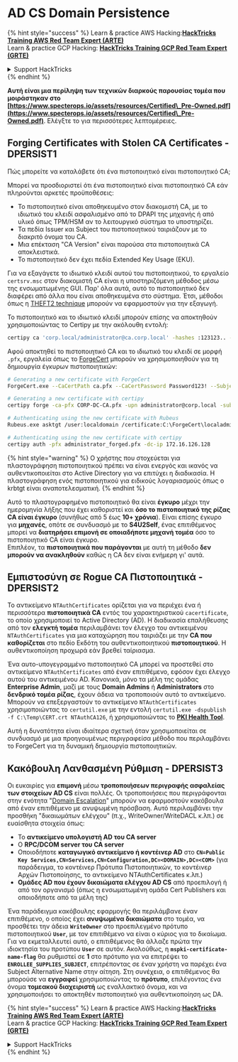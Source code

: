 # AD CS Domain Persistence

{% hint style="success" %}
Learn & practice AWS Hacking:<img src="/.gitbook/assets/arte.png" alt="" data-size="line">[**HackTricks Training AWS Red Team Expert (ARTE)**](https://training.hacktricks.xyz/courses/arte)<img src="/.gitbook/assets/arte.png" alt="" data-size="line">\
Learn & practice GCP Hacking: <img src="/.gitbook/assets/grte.png" alt="" data-size="line">[**HackTricks Training GCP Red Team Expert (GRTE)**<img src="/.gitbook/assets/grte.png" alt="" data-size="line">](https://training.hacktricks.xyz/courses/grte)

<details>

<summary>Support HackTricks</summary>

* Check the [**subscription plans**](https://github.com/sponsors/carlospolop)!
* **Join the** 💬 [**Discord group**](https://discord.gg/hRep4RUj7f) or the [**telegram group**](https://t.me/peass) or **follow** us on **Twitter** 🐦 [**@hacktricks\_live**](https://twitter.com/hacktricks\_live)**.**
* **Share hacking tricks by submitting PRs to the** [**HackTricks**](https://github.com/carlospolop/hacktricks) and [**HackTricks Cloud**](https://github.com/carlospolop/hacktricks-cloud) github repos.

</details>
{% endhint %}

**Αυτή είναι μια περίληψη των τεχνικών διαρκούς παρουσίας τομέα που μοιράστηκαν στο [https://www.specterops.io/assets/resources/Certified\_Pre-Owned.pdf](https://www.specterops.io/assets/resources/Certified\_Pre-Owned.pdf)**. Ελέγξτε το για περισσότερες λεπτομέρειες.

## Forging Certificates with Stolen CA Certificates - DPERSIST1

Πώς μπορείτε να καταλάβετε ότι ένα πιστοποιητικό είναι πιστοποιητικό CA;

Μπορεί να προσδιοριστεί ότι ένα πιστοποιητικό είναι πιστοποιητικό CA εάν πληρούνται αρκετές προϋποθέσεις:

- Το πιστοποιητικό είναι αποθηκευμένο στον διακομιστή CA, με το ιδιωτικό του κλειδί ασφαλισμένο από το DPAPI της μηχανής ή από υλικό όπως TPM/HSM αν το λειτουργικό σύστημα το υποστηρίζει.
- Τα πεδία Issuer και Subject του πιστοποιητικού ταιριάζουν με το διακριτό όνομα του CA.
- Μια επέκταση "CA Version" είναι παρούσα στα πιστοποιητικά CA αποκλειστικά.
- Το πιστοποιητικό δεν έχει πεδία Extended Key Usage (EKU).

Για να εξαγάγετε το ιδιωτικό κλειδί αυτού του πιστοποιητικού, το εργαλείο `certsrv.msc` στον διακομιστή CA είναι η υποστηριζόμενη μέθοδος μέσω της ενσωματωμένης GUI. Παρ' όλα αυτά, αυτό το πιστοποιητικό δεν διαφέρει από άλλα που είναι αποθηκευμένα στο σύστημα. Έτσι, μέθοδοι όπως η [THEFT2 technique](certificate-theft.md#user-certificate-theft-via-dpapi-theft2) μπορούν να εφαρμοστούν για την εξαγωγή.

Το πιστοποιητικό και το ιδιωτικό κλειδί μπορούν επίσης να αποκτηθούν χρησιμοποιώντας το Certipy με την ακόλουθη εντολή:
```bash
certipy ca 'corp.local/administrator@ca.corp.local' -hashes :123123.. -backup
```
Αφού αποκτηθεί το πιστοποιητικό CA και το ιδιωτικό του κλειδί σε μορφή `.pfx`, εργαλεία όπως το [ForgeCert](https://github.com/GhostPack/ForgeCert) μπορούν να χρησιμοποιηθούν για τη δημιουργία έγκυρων πιστοποιητικών:
```bash
# Generating a new certificate with ForgeCert
ForgeCert.exe --CaCertPath ca.pfx --CaCertPassword Password123! --Subject "CN=User" --SubjectAltName localadmin@theshire.local --NewCertPath localadmin.pfx --NewCertPassword Password123!

# Generating a new certificate with certipy
certipy forge -ca-pfx CORP-DC-CA.pfx -upn administrator@corp.local -subject 'CN=Administrator,CN=Users,DC=CORP,DC=LOCAL'

# Authenticating using the new certificate with Rubeus
Rubeus.exe asktgt /user:localdomain /certificate:C:\ForgeCert\localadmin.pfx /password:Password123!

# Authenticating using the new certificate with certipy
certipy auth -pfx administrator_forged.pfx -dc-ip 172.16.126.128
```
{% hint style="warning" %}
Ο χρήστης που στοχεύεται για πλαστογράφηση πιστοποιητικού πρέπει να είναι ενεργός και ικανός να αυθεντικοποιείται στο Active Directory για να επιτύχει η διαδικασία. Η πλαστογράφηση ενός πιστοποιητικού για ειδικούς λογαριασμούς όπως ο krbtgt είναι αναποτελεσματική.
{% endhint %}

Αυτό το πλαστογραφημένο πιστοποιητικό θα είναι **έγκυρο** μέχρι την ημερομηνία λήξης που έχει καθοριστεί και **όσο το πιστοποιητικό της ρίζας CA είναι έγκυρο** (συνήθως από 5 έως **10+ χρόνια**). Είναι επίσης έγκυρο για **μηχανές**, οπότε σε συνδυασμό με το **S4U2Self**, ένας επιτιθέμενος μπορεί να **διατηρήσει επιμονή σε οποιαδήποτε μηχανή τομέα** όσο το πιστοποιητικό CA είναι έγκυρο.\
Επιπλέον, τα **πιστοποιητικά που παράγονται** με αυτή τη μέθοδο **δεν μπορούν να ανακληθούν** καθώς η CA δεν είναι ενήμερη γι' αυτά.

## Εμπιστοσύνη σε Rogue CA Πιστοποιητικά - DPERSIST2

Το αντικείμενο `NTAuthCertificates` ορίζεται για να περιέχει ένα ή περισσότερα **πιστοποιητικά CA** εντός του χαρακτηριστικού `cacertificate`, το οποίο χρησιμοποιεί το Active Directory (AD). Η διαδικασία επαλήθευσης από τον **ελεγκτή τομέα** περιλαμβάνει τον έλεγχο του αντικειμένου `NTAuthCertificates` για μια καταχώρηση που ταιριάζει με την **CA που καθορίζεται** στο πεδίο Εκδότη του αυθεντικοποιητικού **πιστοποιητικού**. Η αυθεντικοποίηση προχωρά εάν βρεθεί ταίριασμα.

Ένα αυτο-υπογεγραμμένο πιστοποιητικό CA μπορεί να προστεθεί στο αντικείμενο `NTAuthCertificates` από έναν επιτιθέμενο, εφόσον έχει έλεγχο αυτού του αντικειμένου AD. Κανονικά, μόνο τα μέλη της ομάδας **Enterprise Admin**, μαζί με τους **Domain Admins** ή **Administrators** στο **δενδρικό τομέα ρίζας**, έχουν άδεια να τροποποιούν αυτό το αντικείμενο. Μπορούν να επεξεργαστούν το αντικείμενο `NTAuthCertificates` χρησιμοποιώντας το `certutil.exe` με την εντολή `certutil.exe -dspublish -f C:\Temp\CERT.crt NTAuthCA126`, ή χρησιμοποιώντας το [**PKI Health Tool**](https://docs.microsoft.com/en-us/troubleshoot/windows-server/windows-security/import-third-party-ca-to-enterprise-ntauth-store#method-1---import-a-certificate-by-using-the-pki-health-tool).

Αυτή η δυνατότητα είναι ιδιαίτερα σχετική όταν χρησιμοποιείται σε συνδυασμό με μια προηγουμένως περιγραφείσα μέθοδο που περιλαμβάνει το ForgeCert για τη δυναμική δημιουργία πιστοποιητικών.

## Κακόβουλη Λανθασμένη Ρύθμιση - DPERSIST3

Οι ευκαιρίες για **επιμονή** μέσω **τροποποιήσεων περιγραφής ασφαλείας των στοιχείων AD CS** είναι πολλές. Οι τροποποιήσεις που περιγράφονται στην ενότητα "[Domain Escalation](domain-escalation.md)" μπορούν να εφαρμοστούν κακόβουλα από έναν επιτιθέμενο με ανυψωμένη πρόσβαση. Αυτό περιλαμβάνει την προσθήκη "δικαιωμάτων ελέγχου" (π.χ., WriteOwner/WriteDACL κ.λπ.) σε ευαίσθητα στοιχεία όπως:

- Το **αντικείμενο υπολογιστή AD του CA server**
- Ο **RPC/DCOM server του CA server**
- Οποιοδήποτε **καταγωγικό αντικείμενο ή κοντέινερ AD** στο **`CN=Public Key Services,CN=Services,CN=Configuration,DC=<DOMAIN>,DC=<COM>`** (για παράδειγμα, το κοντέινερ Πρότυπα Πιστοποιητικών, το κοντέινερ Αρχών Πιστοποίησης, το αντικείμενο NTAuthCertificates κ.λπ.)
- **Ομάδες AD που έχουν δικαιώματα ελέγχου AD CS** από προεπιλογή ή από τον οργανισμό (όπως η ενσωματωμένη ομάδα Cert Publishers και οποιοδήποτε από τα μέλη της)

Ένα παράδειγμα κακόβουλης εφαρμογής θα περιλάμβανε έναν επιτιθέμενο, ο οποίος έχει **ανυψωμένα δικαιώματα** στο τομέα, να προσθέτει την άδεια **`WriteOwner`** στο προεπιλεγμένο πρότυπο πιστοποιητικού **`User`**, με τον επιτιθέμενο να είναι ο κύριος για το δικαίωμα. Για να εκμεταλλευτεί αυτό, ο επιτιθέμενος θα άλλαζε πρώτα την ιδιοκτησία του προτύπου **`User`** σε αυτόν. Ακολούθως, η **`mspki-certificate-name-flag`** θα ρυθμιστεί σε **1** στο πρότυπο για να επιτρέψει το **`ENROLLEE_SUPPLIES_SUBJECT`**, επιτρέποντας σε έναν χρήστη να παρέχει ένα Subject Alternative Name στην αίτηση. Στη συνέχεια, ο επιτιθέμενος θα μπορούσε να **εγγραφεί** χρησιμοποιώντας το **πρότυπο**, επιλέγοντας ένα όνομα **τομεακού διαχειριστή** ως εναλλακτικό όνομα, και να χρησιμοποιήσει το αποκτηθέν πιστοποιητικό για αυθεντικοποίηση ως DA.


{% hint style="success" %}
Learn & practice AWS Hacking:<img src="/.gitbook/assets/arte.png" alt="" data-size="line">[**HackTricks Training AWS Red Team Expert (ARTE)**](https://training.hacktricks.xyz/courses/arte)<img src="/.gitbook/assets/arte.png" alt="" data-size="line">\
Learn & practice GCP Hacking: <img src="/.gitbook/assets/grte.png" alt="" data-size="line">[**HackTricks Training GCP Red Team Expert (GRTE)**<img src="/.gitbook/assets/grte.png" alt="" data-size="line">](https://training.hacktricks.xyz/courses/grte)

<details>

<summary>Support HackTricks</summary>

* Check the [**subscription plans**](https://github.com/sponsors/carlospolop)!
* **Join the** 💬 [**Discord group**](https://discord.gg/hRep4RUj7f) or the [**telegram group**](https://t.me/peass) or **follow** us on **Twitter** 🐦 [**@hacktricks\_live**](https://twitter.com/hacktricks\_live)**.**
* **Share hacking tricks by submitting PRs to the** [**HackTricks**](https://github.com/carlospolop/hacktricks) and [**HackTricks Cloud**](https://github.com/carlospolop/hacktricks-cloud) github repos.

</details>
{% endhint %}
